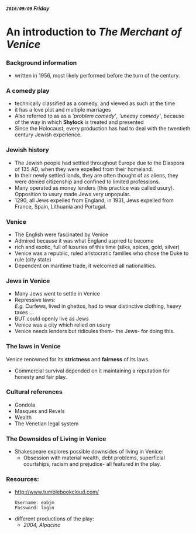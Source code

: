 ##### `2016/09/09` Friday  
# An introduction to _The Merchant of Venice_  
### Background information  
- written in 1956, most likely performed before the turn of the century.  

### **A comedy play**
- technically classified as a comedy, and viewed as such at the time
- it has a love plot and multiple marriages
- Also referred to as as a _'problem comedy'_, _'uneasy comedy'_, because of the way in which **Shylock** is treated and presented
- Since the Holocaust, every production has had to deal with the twentieth century Jewish experience.  
### Jewish history
- The Jewish people had settled throughout Europe due to the Diaspora of 135 AD, when they were expelled from their homeland.
- In their newly settled lands, they are often thought of as aliens, they were denied citizenship and confined to limited professions.
- Many operated as money lenders (this practice was called usury). Opposition to usury made Jews very unpopular.
- 1290, all Jews expelled from England; in 1931, Jews expelled from France, Spain, Lithuania and Portugal.

### Venice
- The English were fascinated by Venice
- Admired because it was what England aspired to become
- rich and exotic, full of luxuries of this time (silks, spices, gold, silver)
- Venice was a republic, ruled aristocratic families who chose the Duke to rule (city state)
- Dependent on maritime trade, it welcomed all nationalities.

### Jews in Venice
- Many Jews went to settle in Venice
- Repressive laws:  
    _E.g._ Curfews, lived in ghettos, had to wear distinctive clothing, heavy taxes ...
- BUT could openly live as Jews
- Venice was a city which relied on usury
- Venice needs lenders but ridicules them- the Jews- for doing this.

### The laws in Venice
Venice renowned for its **strictness** and **fairness** of its laws.
- Commercial survival depended on it maintaining a reputation for honesty and fair play.

### **Cultural references**
- Gondola
- Masques and Revels
- Wealth
- The Venetian legal system

### **The Downsides of Living in Venice**
- Shakespeare explores possible downsides of living in Venice:  
    - Obsession with material wealth, debt problems, superficial courtships, racism and prejudice- all featured in the play.

### Resources:
- <http://www.tumblebookcloud.com/>
    ```
    Username: eabjm
    Password: login
    ```
- different productions of the play:
    - _2004, Alpacino_

